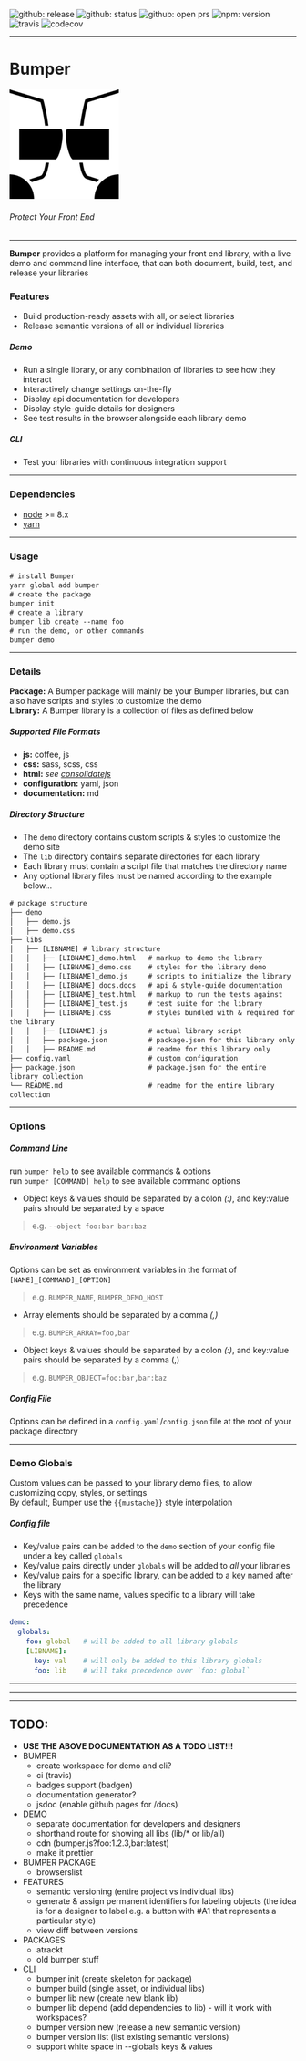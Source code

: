 <!--- topics: api build demo deploy documentation frontend release styleguide test -->
![github: release](https://badgen.net/github/release/brewster1134/bumper)
![github: status](https://badgen.net/github/status/brewster1134/bumper)
![github: open prs](https://badgen.net/github/open-prs/brewster1134/bumper)
![npm: version](https://badgen.net/npm/v/bumper)
![travis](https://badgen.net/travis/brewster1134/bumper)
![codecov](https://badgen.net/codecov/c/github/brewster1134/bumper)

---
# Bumper
![logo](https://github.com/brewster1134/bumper/blob/express/demo/images/favicon/apple-icon.png?raw=true)
###### Protect Your Front End

---
**Bumper** provides a platform for managing your front end library, with a live demo and command line interface, that can both document, build, test, and release your libraries
### Features
* Build production-ready assets with all, or select libraries
* Release semantic versions of all or individual libraries

##### Demo
* Run a single library, or any combination of libraries to see how they interact
* Interactively change settings on-the-fly
* Display api documentation for developers
* Display style-guide details for designers
* See test results in the browser alongside each library demo

##### CLI
* Test your libraries with continuous integration support

---
### Dependencies
* [node](nodejs.org) >= 8.x
* [yarn](yarnpkg.com)

---
### Usage
```shell
# install Bumper
yarn global add bumper
# create the package
bumper init
# create a library
bumper lib create --name foo
# run the demo, or other commands
bumper demo
```
    
---
### Details

**Package:** A Bumper package will mainly be your Bumper libraries, but can also have scripts and styles to customize the demo  
**Library:** A Bumper library is a collection of files as defined below

##### Supported File Formats
* **js:** coffee, js
* **css:** sass, scss, css
* **html:** _see [consolidatejs](github.com/tj/consolidate.js#supported-template-engines)_
* **configuration:** yaml, json
* **documentation:** md

##### Directory Structure
* The `demo` directory contains custom scripts & styles to customize the demo site
* The `lib` directory contains separate directories for each library
* Each library must contain a script file that matches the directory name
* Any optional library files must be named according to the example below...

```shell
# package structure
├── demo
│   ├── demo.js
│   ├── demo.css
├── libs
│   ├── [LIBNAME] # library structure
│   │   ├── [LIBNAME]_demo.html   # markup to demo the library
│   │   ├── [LIBNAME]_demo.css    # styles for the library demo
│   │   ├── [LIBNAME]_demo.js     # scripts to initialize the library
│   │   ├── [LIBNAME]_docs.docs   # api & style-guide documentation
│   │   ├── [LIBNAME]_test.html   # markup to run the tests against
│   │   ├── [LIBNAME]_test.js     # test suite for the library
│   │   ├── [LIBNAME].css         # styles bundled with & required for the library
│   │   ├── [LIBNAME].js          # actual library script
│   │   ├── package.json          # package.json for this library only
│   │   ├── README.md             # readme for this library only
├── config.yaml                   # custom configuration
├── package.json                  # package.json for the entire library collection
└── README.md                     # readme for the entire library collection
```

---
### Options
##### Command Line
run `bumper help` to see available commands & options  
run `bumper [COMMAND] help` to see available command options
* Object keys & values should be separated by a colon _(:)_, and key:value pairs should be separated by a space
> e.g. `--object foo:bar bar:baz`

##### Environment Variables
Options can be set as environment variables in the format of `[NAME]_[COMMAND]_[OPTION]`
> e.g. `BUMPER_NAME`, `BUMPER_DEMO_HOST`

* Array elements should be separated by a comma _(,)_
> e.g. `BUMPER_ARRAY=foo,bar`
* Object keys & values should be separated by a colon _(:)_, and key:value pairs should be separated by a comma (,)
> e.g. `BUMPER_OBJECT=foo:bar,bar:baz`

##### Config File
Options can be defined in a `config.yaml`/`config.json` file at the root of your package directory

---
### Demo Globals
Custom values can be passed to your library demo files, to allow customizing copy, styles, or settings  
By default, Bumper use the `{{mustache}}` style interpolation

##### Config file
* Key/value pairs can be added to the `demo` section of your config file under a key called `globals`
* Key/value pairs directly under `globals` will be added to _all_ your libraries
* Key/value pairs for a specific library, can be added to a key named after the library
* Keys with the same name, values specific to a library will take precedence

```yaml
demo:
  globals:
    foo: global   # will be added to all library globals
    [LIBNAME]:
      key: val    # will only be added to this library globals
      foo: lib    # will take precedence over `foo: global`
```

---
---
---
## TODO:
* **USE THE ABOVE DOCUMENTATION AS A TODO LIST!!!**
* BUMPER
  * create workspace for demo and cli?
  * ci (travis)
  * badges support (badgen)
  * documentation generator?
  * jsdoc (enable github pages for /docs)
* DEMO
  * separate documentation for developers and designers
  * shorthand route for showing all libs (lib/* or lib/all)
  * cdn (bumper.js?foo:1.2.3,bar:latest)
  * make it prettier
* BUMPER PACKAGE
  * browserslist
* FEATURES
  * semantic versioning (entire project vs individual libs)
  * generate & assign permanent identifiers for labeling objects (the idea is for a designer to label e.g. a button with #A1 that represents a particular style)
  * view diff between versions
* PACKAGES
  * atrackt
  * old bumper stuff
* CLI
  * bumper init (create skeleton for package)
  * bumper build (single asset, or individual libs)
  * bumper lib new (create new blank lib)
  * bumper lib depend (add dependencies to lib) - will it work with workspaces?
  * bumper version new (release a new semantic version)
  * bumper version list (list existing semantic versions)
  * support white space in --globals keys & values
